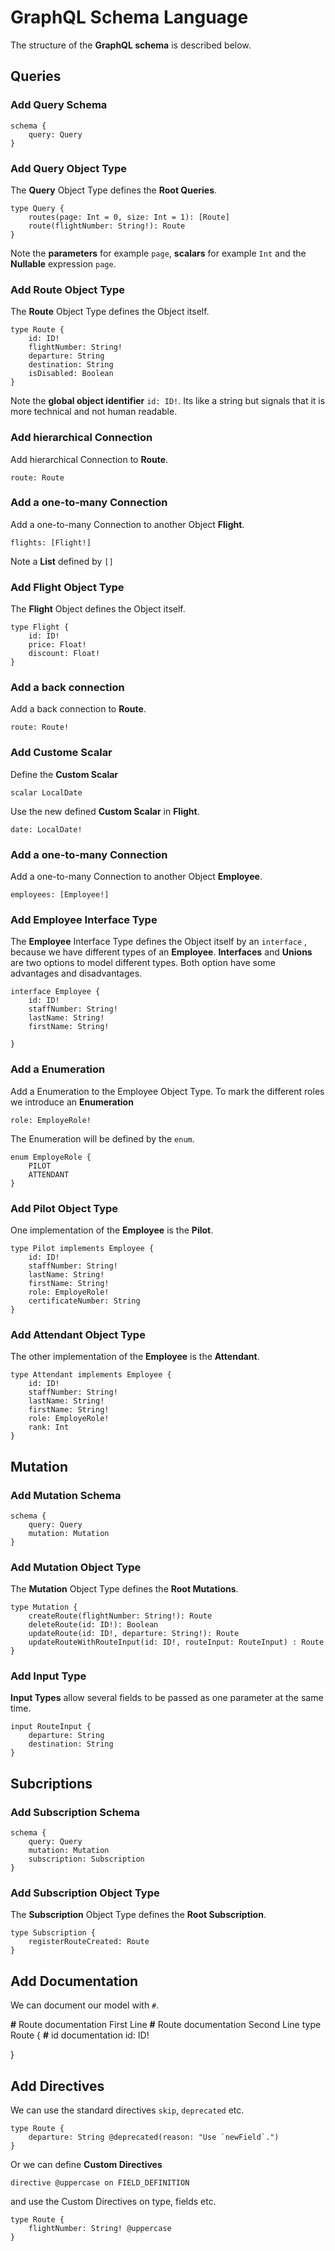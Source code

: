 # GraphQL Schema Language

The structure of the **GraphQL schema** is described below.

## Queries

### Add Query Schema 
```
schema {
	query: Query	
}
```

### Add Query Object Type
The **Query** Object Type defines the **Root Queries**. 
```
type Query { 
	routes(page: Int = 0, size: Int = 1): [Route]
	route(flightNumber: String!): Route
}
```

Note the **parameters** for example ``page``, **scalars** for example ``Int`` and the **Nullable** expression  ``page``.  


### Add Route Object Type
The **Route** Object Type defines the Object itself.

```
type Route {
    id: ID!
    flightNumber: String!
    departure: String
    destination: String
    isDisabled: Boolean	
}
```

Note the **global object identifier** ``id: ID!``. Its like a string but signals that it is more technical and not human readable.

### Add hierarchical Connection 

Add hierarchical Connection to **Route**.

```
route: Route	
```

### Add a one-to-many Connection 

Add a one-to-many  Connection to another Object **Flight**.

```
flights: [Flight!]	
```

Note a **List** defined by  ``[]``

### Add Flight Object Type

The **Flight** Object defines the Object itself.

```
type Flight {
    id: ID!
    price: Float!
    discount: Float!
}
```

### Add a back connection 

Add a back connection to **Route**.

```
route: Route!
```

### Add Custome Scalar  

Define the **Custom Scalar**
```
scalar LocalDate
```

Use the new defined **Custom Scalar** in **Flight**. 

```
date: LocalDate!
```

### Add a one-to-many Connection 

Add a one-to-many  Connection to another Object **Employee**.

```
employees: [Employee!]	
```

### Add Employee Interface Type

The **Employee** Interface Type defines the Object itself by an ``interface`` , because we have different types of an **Employee**. **Interfaces** and **Unions** are two options to model different types. Both option have some advantages and disadvantages.  

```
interface Employee {
	id: ID!
	staffNumber: String!
	lastName: String! 
	firstName: String! 
	
}
```


### Add a Enumeration 

Add a Enumeration to the Employee Object Type.
To mark the different roles we introduce an **Enumeration**

```
role: EmployeRole!
```

The Enumeration will be defined by the ``enum``. 

```
enum EmployeRole {
	PILOT
	ATTENDANT
}
```


### Add Pilot Object Type 

One implementation of the **Employee** is the **Pilot**.

```
type Pilot implements Employee {
	id: ID!
	staffNumber: String!
	lastName: String! 
	firstName: String! 
	role: EmployeRole!
	certificateNumber: String 
}
```

### Add Attendant Object Type 

The other implementation of the **Employee** is the **Attendant**.

```
type Attendant implements Employee {
	id: ID!
	staffNumber: String!
	lastName: String! 
	firstName: String! 
	role: EmployeRole!
	rank: Int 
}
```


## Mutation

### Add Mutation Schema 
```
schema {
	query: Query
	mutation: Mutation	
}
```

### Add Mutation Object Type
The **Mutation** Object Type defines the **Root Mutations**. 
```
type Mutation {
	createRoute(flightNumber: String!): Route
	deleteRoute(id: ID!): Boolean
	updateRoute(id: ID!, departure: String!): Route
	updateRouteWithRouteInput(id: ID!, routeInput: RouteInput) : Route
}
```

### Add Input Type 
**Input Types** allow several fields to be passed as one parameter at the same time.

```
input RouteInput {
	departure: String
	destination: String
}
```


## Subcriptions

### Add Subscription Schema 
```
schema {
	query: Query
	mutation: Mutation
	subscription: Subscription	
}
```

### Add Subscription Object Type
The **Subscription** Object Type defines the **Root Subscription**. 
```
type Subscription {
    registerRouteCreated: Route 
}
```

## Add Documentation 
We can document our model with ``#``. 

**#** Route documentation First Line 
**#** Route documentation Second Line
type Route {
    **#** id documentation 
	id: ID!
	
}

## Add Directives 

We can use the standard directives ``skip``, ``deprecated`` etc. 

```
type Route {
   	departure: String @deprecated(reason: "Use `newField`.")
}
```

Or we can define **Custom Directives**

```
directive @uppercase on FIELD_DEFINITION
```

and use the Custom Directives on type, fields etc. 

```
type Route {
	flightNumber: String! @uppercase
}
```
